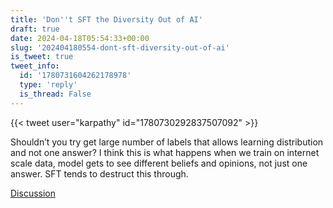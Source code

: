 ```yaml
---
title: 'Don''t SFT the Diversity Out of AI'
draft: true
date: 2024-04-18T05:54:33+00:00
slug: '202404180554-dont-sft-diversity-out-of-ai'
is_tweet: true
tweet_info:
  id: '1780731604262178978'
  type: 'reply'
  is_thread: False
---
```




{{< tweet user="karpathy" id="1780730292837507092" >}}

Shouldn’t you try get large number of labels that allows learning distribution and not one answer? I think this is what happens when we train on internet scale data, model gets to see different beliefs and opinions, not just one answer. SFT tends to destruct this through.

[Discussion](https://x.com/sytelus/status/1780731604262178978)
